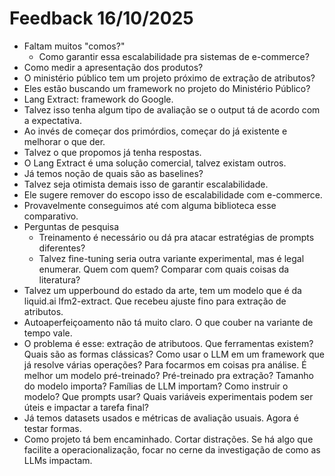 # Feedback 16/10/2025

- Faltam muitos "comos?"
  - Como garantir essa escalabilidade pra sistemas de e-commerce?
- Como medir a apresentação dos produtos?
- O ministério público tem um projeto próximo de extração de atributos?
- Eles estão buscando um framework no projeto do Ministério Público?
- Lang Extract: framework do Google.
- Talvez isso tenha algum tipo de avaliação se o output tá de acordo com a expectativa.
- Ao invés de começar dos primórdios, começar do já existente e melhorar o que der.
- Talvez o que propomos já tenha respostas.
- O Lang Extract é uma solução comercial, talvez existam outros.
- Já temos noção de quais são as baselines?
- Talvez seja otimista demais isso de garantir escalabilidade.
- Ele sugere remover do escopo isso de escalabilidade com e-commerce.
- Provavelmente conseguimos até com alguma biblioteca esse comparativo.
- Perguntas de pesquisa
  - Treinamento é necessário ou dá pra atacar estratégias de prompts diferentes?
  - Talvez fine-tuning seria outra variante experimental, mas é legal enumerar. Quem com quem? Comparar com quais coisas da literatura?
- Talvez um upperbound do estado da arte, tem um modelo que é da liquid.ai lfm2-extract. Que recebeu ajuste fino para extração de atributos.
- Autoaperfeiçoamento não tá muito claro. O que couber na variante de tempo vale.
- O problema é esse: extração de atributoos. Que ferramentas existem? Quais são as formas clássicas? Como usar o LLM em um framework que já resolve várias operações? Para focarmos em coisas pra análise. É melhor um modelo pré-treinado? Pré-treinado pra extração? Tamanho do modelo importa? Famílias de LLM importam? Como instruir o modelo? Que prompts usar? Quais variáveis experimentais podem ser úteis e impactar a tarefa final?
- Já temos datasets usados e métricas de avaliação usuais. Agora é testar formas.
- Como projeto tá bem encaminhado. Cortar distrações. Se há algo que facilite a operacionalização, focar no cerne da investigação de como as LLMs impactam.

